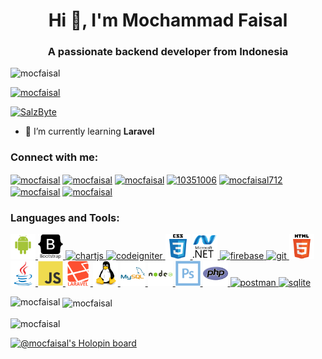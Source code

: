 <h1 align="center">Hi 👋, I'm Mochammad Faisal</h1>
<h3 align="center">A passionate backend developer from Indonesia</h3>

<p align="left"> <img src="https://komarev.com/ghpvc/?username=mocfaisal&label=Profile%20views&color=0e75b6&style=flat" alt="mocfaisal" /> </p>

<p align="left"> <a href="https://github.com/ryo-ma/github-profile-trophy"><img src="https://github-profile-trophy.vercel.app/?username=mocfaisal" alt="mocfaisal" /></a> </p>

<p align="left"> <a href="https://twitter.com/SalzByte" target="blank"><img src="https://img.shields.io/twitter/follow/SalzByte?logo=twitter&style=for-the-badge" alt="SalzByte" /></a> </p>

- 🌱 I’m currently learning **Laravel**

<h3 align="left">Connect with me:</h3>
<p align="left">
<a href="https://dev.to/mocfaisal" target="blank"><img align="center" src="https://cdn.jsdelivr.net/npm/simple-icons@3.0.1/icons/dev-dot-to.svg" alt="mocfaisal" height="30" width="40" /></a>
<a href="https://twitter.com/SalzByte" target="blank"><img align="center" src="https://cdn.jsdelivr.net/npm/simple-icons@3.0.1/icons/twitter.svg" alt="mocfaisal" height="30" width="40" /></a>
<a href="https://linkedin.com/in/mocfaisal" target="blank"><img align="center" src="https://cdn.jsdelivr.net/npm/simple-icons@3.0.1/icons/linkedin.svg" alt="mocfaisal" height="30" width="40" /></a>
<a href="https://stackoverflow.com/users/10351006" target="blank"><img align="center" src="https://cdn.jsdelivr.net/npm/simple-icons@3.0.1/icons/stackoverflow.svg" alt="10351006" height="30" width="40" /></a>
<a href="https://fb.com/mocfaisal712" target="blank"><img align="center" src="https://cdn.jsdelivr.net/npm/simple-icons@3.0.1/icons/facebook.svg" alt="mocfaisal712" height="30" width="40" /></a>
<a href="https://instagram.com/mocfaisal" target="blank"><img align="center" src="https://cdn.jsdelivr.net/npm/simple-icons@3.0.1/icons/instagram.svg" alt="mocfaisal" height="30" width="40" /></a>
<a href="https://www.hackerrank.com/mocfaisal" target="blank"><img align="center" src="https://cdn.jsdelivr.net/npm/simple-icons@3.0.1/icons/hackerrank.svg" alt="mocfaisal" height="30" width="40" /></a>
</p>

<h3 align="left">Languages and Tools:</h3>
<p align="left"> <a href="https://developer.android.com" target="_blank"> <img src="https://raw.githubusercontent.com/devicons/devicon/master/icons/android/android-original-wordmark.svg" alt="android" width="40" height="40"/> </a> <a href="https://getbootstrap.com" target="_blank"> <img src="https://raw.githubusercontent.com/devicons/devicon/master/icons/bootstrap/bootstrap-plain-wordmark.svg" alt="bootstrap" width="40" height="40"/> </a> <a href="https://www.chartjs.org" target="_blank"> <img src="https://www.chartjs.org/media/logo-title.svg" alt="chartjs" width="40" height="40"/> </a> <a href="https://codeigniter.com" target="_blank"> <img src="https://cdn.worldvectorlogo.com/logos/codeigniter.svg" alt="codeigniter" width="40" height="40"/> </a> <a href="https://www.w3schools.com/css/" target="_blank"> <img src="https://raw.githubusercontent.com/devicons/devicon/master/icons/css3/css3-original-wordmark.svg" alt="css3" width="40" height="40"/> </a> <a href="https://dotnet.microsoft.com/" target="_blank"> <img src="https://raw.githubusercontent.com/devicons/devicon/master/icons/dot-net/dot-net-original-wordmark.svg" alt="dotnet" width="40" height="40"/> </a> <a href="https://firebase.google.com/" target="_blank"> <img src="https://www.vectorlogo.zone/logos/firebase/firebase-icon.svg" alt="firebase" width="40" height="40"/> </a> <a href="https://git-scm.com/" target="_blank"> <img src="https://www.vectorlogo.zone/logos/git-scm/git-scm-icon.svg" alt="git" width="40" height="40"/> </a> <a href="https://www.w3.org/html/" target="_blank"> <img src="https://raw.githubusercontent.com/devicons/devicon/master/icons/html5/html5-original-wordmark.svg" alt="html5" width="40" height="40"/> </a> <a href="https://www.java.com" target="_blank"> <img src="https://raw.githubusercontent.com/devicons/devicon/master/icons/java/java-original.svg" alt="java" width="40" height="40"/> </a> <a href="https://developer.mozilla.org/en-US/docs/Web/JavaScript" target="_blank"> <img src="https://raw.githubusercontent.com/devicons/devicon/master/icons/javascript/javascript-original.svg" alt="javascript" width="40" height="40"/> </a> <a href="https://laravel.com/" target="_blank"> <img src="https://raw.githubusercontent.com/devicons/devicon/master/icons/laravel/laravel-plain-wordmark.svg" alt="laravel" width="40" height="40"/> </a> <a href="https://www.linux.org/" target="_blank"> <img src="https://raw.githubusercontent.com/devicons/devicon/master/icons/linux/linux-original.svg" alt="linux" width="40" height="40"/> </a> <a href="https://www.mysql.com/" target="_blank"> <img src="https://raw.githubusercontent.com/devicons/devicon/master/icons/mysql/mysql-original-wordmark.svg" alt="mysql" width="40" height="40"/> </a> <a href="https://nodejs.org" target="_blank"> <img src="https://raw.githubusercontent.com/devicons/devicon/master/icons/nodejs/nodejs-original-wordmark.svg" alt="nodejs" width="40" height="40"/> </a> <a href="https://www.photoshop.com/en" target="_blank"> <img src="https://raw.githubusercontent.com/devicons/devicon/master/icons/photoshop/photoshop-line.svg" alt="photoshop" width="40" height="40"/> </a> <a href="https://www.php.net" target="_blank"> <img src="https://raw.githubusercontent.com/devicons/devicon/master/icons/php/php-original.svg" alt="php" width="40" height="40"/> </a> <a href="https://postman.com" target="_blank"> <img src="https://www.vectorlogo.zone/logos/getpostman/getpostman-icon.svg" alt="postman" width="40" height="40"/> </a> <a href="https://www.sqlite.org/" target="_blank"> <img src="https://www.vectorlogo.zone/logos/sqlite/sqlite-icon.svg" alt="sqlite" width="40" height="40"/> </a> </p>

<p><img align="left" src="https://github-readme-stats.vercel.app/api/top-langs?username=mocfaisal&show_icons=true&locale=en&layout=compact" alt="mocfaisal" /></p>

<p>&nbsp;<img align="center" src="https://github-readme-stats.vercel.app/api?username=mocfaisal&show_icons=true&locale=en" alt="mocfaisal" /></p>

<p><img align="center" src="https://github-readme-streak-stats.herokuapp.com/?user=mocfaisal&" alt="mocfaisal" /></p>

[![@mocfaisal's Holopin board](https://holopin.io/api/user/board?user=mocfaisal)](https://holopin.io/@mocfaisal)
